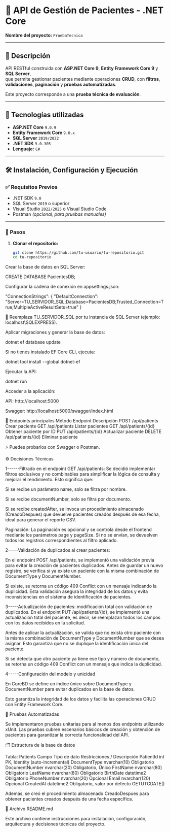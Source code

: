# 🏥 API de Gestión de Pacientes - .NET Core  

**Nombre del proyecto:** `PruebaTecnica`  

---

## 📖 Descripción  

API RESTful construida con **ASP.NET Core 9**, **Entity Framework Core 9** y **SQL Server**,  
que permite gestionar pacientes mediante operaciones **CRUD**, con **filtros**, **validaciones**, **paginación** y **pruebas automatizadas**.  

Este proyecto corresponde a una **prueba técnica de evaluación**.  

---

## 🚀 Tecnologías utilizadas  

- **ASP.NET Core** `9.0.9`  
- **Entity Framework Core** `9.0.x`  
- **SQL Server** `2019/2022`  
- **.NET SDK** `9.0.305`  
- **Lenguaje:** `C#`  

---

## 🛠️ Instalación, Configuración y Ejecución  

### ✅ Requisitos Previos  

- .NET SDK `9.0`  
- SQL Server `2019` o superior  
- Visual Studio `2022/2025` o Visual Studio Code  
- Postman *(opcional, para pruebas manuales)*  

---

### 📂 Pasos  

1. **Clonar el repositorio:**  

   ```bash
   git clone https://github.com/tu-usuario/tu-repositorio.git
   cd tu-repositorio


Crear la base de datos en SQL Server:

CREATE DATABASE PacientesDB;


Configurar la cadena de conexión en appsettings.json:

"ConnectionStrings": {
  "DefaultConnection": "Server=TU_SERVIDOR_SQL;Database=PacientesDB;Trusted_Connection=True;MultipleActiveResultSets=true"
}


🔧 Reemplaza TU_SERVIDOR_SQL por tu instancia de SQL Server (ejemplo: localhost\SQLEXPRESS).

Aplicar migraciones y generar la base de datos:

dotnet ef database update


Si no tienes instalado EF Core CLI, ejecuta:

dotnet tool install --global dotnet-ef


Ejecutar la API:

dotnet run


Acceder a la aplicación:

API: http://localhost:5000

Swagger: http://localhost:5000/swagger/index.html

🔗 Endpoints principales
Método	Endpoint	Descripción
POST	/api/patients	Crear paciente
GET	/api/patients	Listar pacientes
GET	/api/patients/{id}	Obtener paciente por ID
PUT	/api/patients/{id}	Actualizar paciente
DELETE	/api/patients/{id}	Eliminar paciente

⚡ Puedes probarlos con Swagger o Postman.

⚙️ Decisiones Técnicas

1------Filtrado en el endpoint GET /api/patients:
Se decidió implementar filtros exclusivos y no combinables para simplificar la lógica de consulta y mejorar el rendimiento. Esto significa que:

Si se recibe un parámetro name, solo se filtra por nombre.

Si se recibe documentNumber, solo se filtra por documento.

Si se recibe createdAfter, se invoca un procedimiento almacenado (CreadoDespues) que devuelve pacientes creados después de esa fecha, ideal para generar el reporte CSV.

Paginación:
La paginación es opcional y se controla desde el frontend mediante los parámetros page y pageSize. Si no se envían, se devuelven todos los registros correspondientes al filtro aplicado.

2-----Validación de duplicados al crear pacientes:

En el endpoint POST /api/patients, se implementó una validación previa para evitar la creación de pacientes duplicados.
Antes de guardar un nuevo registro, se verifica si ya existe un paciente con la misma combinación de DocumentType y DocumentNumber.

Si existe, se retorna un código 409 Conflict con un mensaje indicando la duplicidad.
Esta validación asegura la integridad de los datos y evita inconsistencias en el sistema de identificación de pacientes.

3-----Actualización de pacientes: modificación total con validación de duplicados.
En el endpoint PUT /api/patients/{id}, se implementó una actualización total del paciente, es decir, se reemplazan todos los campos con los datos recibidos en la solicitud.

Antes de aplicar la actualización, se valida que no exista otro paciente con la misma combinación de DocumentType y DocumentNumber que se desea asignar. Esto garantiza que no se duplique la identificación única del paciente.

Si se detecta que otro paciente ya tiene ese tipo y número de documento, se retorna un código 409 Conflict con un mensaje que indica la duplicidad.



4-----Configuración del modelo y unicidad

En CoreBD se define un índice único sobre DocumentType y DocumentNumber para evitar duplicados en la base de datos.

Esto garantiza la integridad de los datos y facilita las operaciones CRUD con Entity Framework Core.




🧪 Pruebas Automatizadas

Se implementaron pruebas unitarias para al menos dos endpoints utilizando xUnit.
Las pruebas cubren escenarios básicos de creación y obtención de pacientes para garantizar la correcta funcionalidad del API.

🗂️ Estructura de la base de datos

Tabla: Patients
Campo	Tipo de dato	Restricciones / Descripción
PatientId	int	PK, Identity (auto-incremental)
DocumentType	nvarchar(10)	Obligatorio
DocumentNumber	nvarchar(20)	Obligatorio, Único
FirstName	nvarchar(80)	Obligatorio
LastName	nvarchar(80)	Obligatorio
BirthDate	datetime2	Obligatorio
PhoneNumber	nvarchar(20)	Opcional
Email	nvarchar(120)	Opcional
CreatedAt	datetime2	Obligatorio, valor por defecto GETUTCDATE()

Además, se creó el procedimiento almacenado CreadoDespues para obtener pacientes creados después de una fecha específica.

📄 Archivo README.md

Este archivo contiene instrucciones para instalación, configuración, arquitectura y decisiones técnicas del proyecto.

